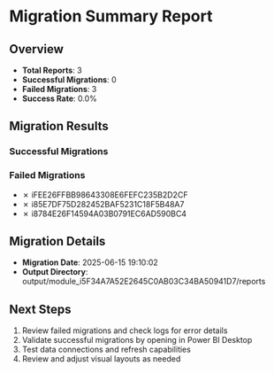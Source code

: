 # Migration Summary Report

## Overview
- **Total Reports**: 3
- **Successful Migrations**: 0
- **Failed Migrations**: 3
- **Success Rate**: 0.0%

## Migration Results

### Successful Migrations

### Failed Migrations
- ✗ iFEE26FFBB98643308E6FEFC235B2D2CF
- ✗ i85E7DF75D282452BAF5231C18F5B48A7
- ✗ i8784E26F14594A03B0791EC6AD590BC4

## Migration Details
- **Migration Date**: 2025-06-15 19:10:02
- **Output Directory**: output/module_i5F34A7A52E2645C0AB03C34BA50941D7/reports

## Next Steps
1. Review failed migrations and check logs for error details
2. Validate successful migrations by opening in Power BI Desktop
3. Test data connections and refresh capabilities
4. Review and adjust visual layouts as needed
